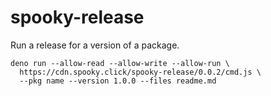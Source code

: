# spooky-release

Run a release for a version of a package.

```shell
deno run --allow-read --allow-write --allow-run \
  https://cdn.spooky.click/spooky-release/0.0.2/cmd.js \
  --pkg name --version 1.0.0 --files readme.md
```
